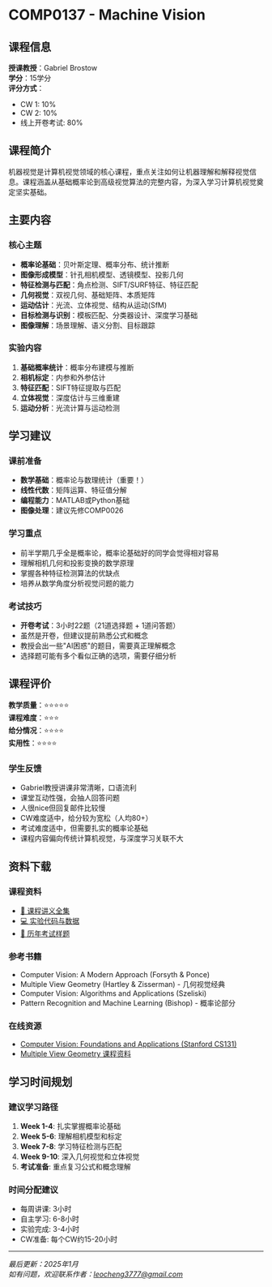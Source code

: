# COMP0137 - Machine Vision

## 课程信息

**授课教授**：Gabriel Brostow  
**学分**：15学分  
**评分方式**：
- CW 1: 10%
- CW 2: 10%
- 线上开卷考试: 80%

## 课程简介

机器视觉是计算机视觉领域的核心课程，重点关注如何让机器理解和解释视觉信息。课程涵盖从基础概率论到高级视觉算法的完整内容，为深入学习计算机视觉奠定坚实基础。

## 主要内容

### 核心主题
- **概率论基础**：贝叶斯定理、概率分布、统计推断
- **图像形成模型**：针孔相机模型、透镜模型、投影几何
- **特征检测与匹配**：角点检测、SIFT/SURF特征、特征匹配
- **几何视觉**：双视几何、基础矩阵、本质矩阵
- **运动估计**：光流、立体视觉、结构从运动(SfM)
- **目标检测与识别**：模板匹配、分类器设计、深度学习基础
- **图像理解**：场景理解、语义分割、目标跟踪

### 实验内容
1. **基础概率统计**：概率分布建模与推断
2. **相机标定**：内参和外参估计
3. **特征匹配**：SIFT特征提取与匹配
4. **立体视觉**：深度估计与三维重建
5. **运动分析**：光流计算与运动检测

## 学习建议

### 课前准备
- **数学基础**：概率论与数理统计（重要！）
- **线性代数**：矩阵运算、特征值分解
- **编程能力**：MATLAB或Python基础
- **图像处理**：建议先修COMP0026

### 学习重点
- 前半学期几乎全是概率论，概率论基础好的同学会觉得相对容易
- 理解相机几何和投影变换的数学原理
- 掌握各种特征检测算法的优缺点
- 培养从数学角度分析视觉问题的能力

### 考试技巧
- **开卷考试**：3小时22题（21道选择题 + 1道问答题）
- 虽然是开卷，但建议提前熟悉公式和概念
- 教授会出一些"AI困惑"的题目，需要真正理解概念
- 选择题可能有多个看似正确的选项，需要仔细分析

## 课程评价

**教学质量**：⭐⭐⭐⭐⭐  
**课程难度**：⭐⭐⭐  
**给分情况**：⭐⭐⭐⭐  
**实用性**：⭐⭐⭐⭐

### 学生反馈
- Gabriel教授讲课非常清晰，口语流利
- 课堂互动性强，会抽人回答问题
- 人很nice但回复邮件比较慢
- CW难度适中，给分较为宽松（人均80+）
- 考试难度适中，但需要扎实的概率论基础
- 课程内容偏向传统计算机视觉，与深度学习关联不大

## 资料下载

### 课程资料
- [📖 课程讲义全集](https://github.com/user/ucl-cgvi-materials/blob/main/comp0137/lectures.pdf)
- [💻 实验代码与数据](https://github.com/user/ucl-cgvi-materials/blob/main/comp0137/labs.zip)
- [📝 历年考试样题](https://github.com/user/ucl-cgvi-materials/blob/main/comp0137/past_exams.pdf)

### 参考书籍
- Computer Vision: A Modern Approach (Forsyth & Ponce)
- Multiple View Geometry (Hartley & Zisserman) - 几何视觉经典
- Computer Vision: Algorithms and Applications (Szeliski)
- Pattern Recognition and Machine Learning (Bishop) - 概率论部分

### 在线资源
- [Computer Vision: Foundations and Applications (Stanford CS131)](http://vision.stanford.edu/teaching/cs131_fall1617/)
- [Multiple View Geometry 课程资料](https://www.robots.ox.ac.uk/~vgg/hzbook/)

## 学习时间规划

### 建议学习路径
1. **Week 1-4**: 扎实掌握概率论基础
2. **Week 5-6**: 理解相机模型和标定
3. **Week 7-8**: 学习特征检测与匹配
4. **Week 9-10**: 深入几何视觉和立体视觉
5. **考试准备**: 重点复习公式和概念理解

### 时间分配建议
- 每周讲课: 3小时
- 自主学习: 6-8小时
- 实验完成: 3-4小时
- CW准备: 每个CW约15-20小时

---

*最后更新：2025年1月*  
*如有问题，欢迎联系作者：leocheng3777@gmail.com*